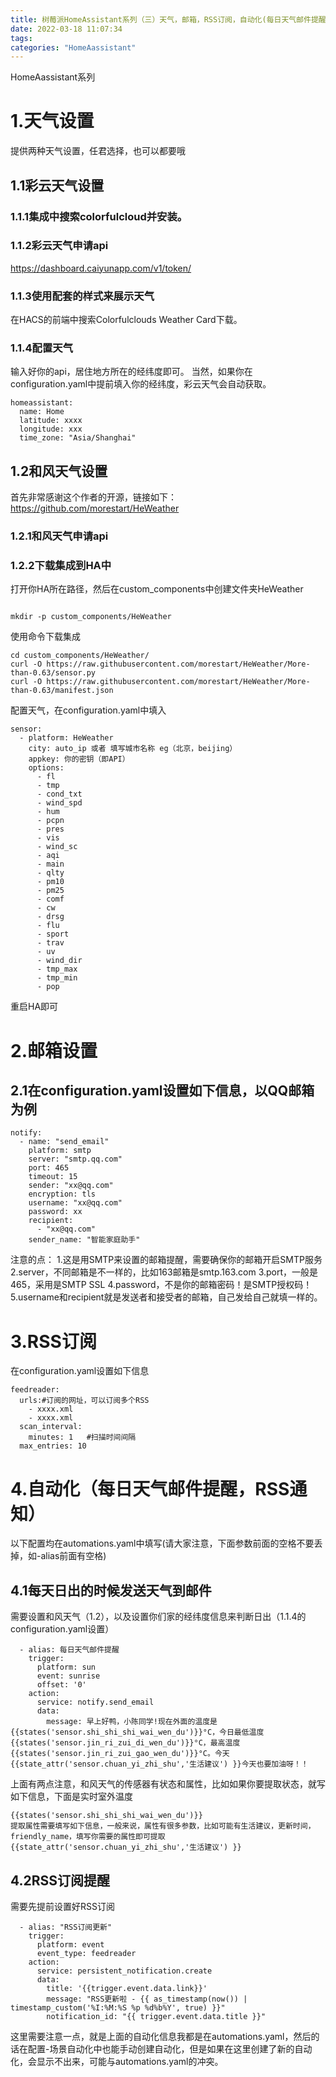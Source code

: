 ```yaml
---
title: 树莓派HomeAssistant系列（三）天气，邮箱，RSS订阅，自动化(每日天气邮件提醒，RSS通知)
date: 2022-03-18 11:07:34
tags:
categories: "HomeAassistant"
---
```

HomeAassistant系列
<!--more-->

# 1.天气设置
提供两种天气设置，任君选择，也可以都要哦
## 1.1彩云天气设置
### 1.1.1集成中搜索colorfulcloud并安装。
### 1.1.2彩云天气申请api
https://dashboard.caiyunapp.com/v1/token/
### 1.1.3使用配套的样式来展示天气
在HACS的前端中搜索Colorfulclouds Weather Card下载。
### 1.1.4配置天气
输入好你的api，居住地方所在的经纬度即可。
当然，如果你在configuration.yaml中提前填入你的经纬度，彩云天气会自动获取。
```
homeassistant:
  name: Home
  latitude: xxxx
  longitude: xxx
  time_zone: "Asia/Shanghai"
```
## 1.2和风天气设置
首先非常感谢这个作者的开源，链接如下：
https://github.com/morestart/HeWeather
### 1.2.1和风天气申请api
### 1.2.2下载集成到HA中
打开你HA所在路径，然后在custom_components中创建文件夹HeWeather
```

mkdir -p custom_components/HeWeather
```
使用命令下载集成
```
cd custom_components/HeWeather/
curl -O https://raw.githubusercontent.com/morestart/HeWeather/More-than-0.63/sensor.py
curl -O https://raw.githubusercontent.com/morestart/HeWeather/More-than-0.63/manifest.json
```
配置天气，在configuration.yaml中填入
```
sensor:
  - platform: HeWeather
    city: auto_ip 或者 填写城市名称 eg（北京，beijing）
    appkey: 你的密钥（即API）
    options:
      - fl
      - tmp
      - cond_txt
      - wind_spd
      - hum
      - pcpn
      - pres
      - vis
      - wind_sc
      - aqi
      - main
      - qlty
      - pm10
      - pm25
      - comf
      - cw
      - drsg
      - flu
      - sport
      - trav
      - uv
      - wind_dir
      - tmp_max
      - tmp_min
      - pop
```
重启HA即可
# 2.邮箱设置
## 2.1在configuration.yaml设置如下信息，以QQ邮箱为例
```
notify:
  - name: "send_email"
    platform: smtp
    server: "smtp.qq.com"
    port: 465
    timeout: 15
    sender: "xx@qq.com"
    encryption: tls
    username: "xx@qq.com"
    password: xx
    recipient:
      - "xx@qq.com"
    sender_name: "智能家庭助手"
```
注意的点：
1.这是用SMTP来设置的邮箱提醒，需要确保你的邮箱开启SMTP服务
2.server，不同邮箱是不一样的，比如163邮箱是smtp.163.com
3.port，一般是465，采用是SMTP SSL
4.password，不是你的邮箱密码！是SMTP授权码！
5.username和recipient就是发送者和接受者的邮箱，自己发给自己就填一样的。
# 3.RSS订阅
在configuration.yaml设置如下信息
```
feedreader:
  urls:#订阅的网址，可以订阅多个RSS
    - xxxx.xml
    - xxxx.xml
  scan_interval:
    minutes: 1   #扫描时间间隔
  max_entries: 10
```
# 4.自动化（每日天气邮件提醒，RSS通知）
以下配置均在automations.yaml中填写(请大家注意，下面参数前面的空格不要丢掉，如-alias前面有空格)
## 4.1每天日出的时候发送天气到邮件
需要设置和风天气（1.2），以及设置你们家的经纬度信息来判断日出（1.1.4的configuration.yaml设置）
```
  - alias: 每日天气邮件提醒
    trigger:
      platform: sun
      event: sunrise
      offset: '0'
    action:
      service: notify.send_email
      data:
        message: 早上好鸭，小陈同学!现在外面的温度是{{states('sensor.shi_shi_shi_wai_wen_du')}}°C，今日最低温度{{states('sensor.jin_ri_zui_di_wen_du')}}°C，最高温度{{states('sensor.jin_ri_zui_gao_wen_du')}}°C。今天{{state_attr('sensor.chuan_yi_zhi_shu','生活建议') }}今天也要加油呀！！ 
```
上面有两点注意，和风天气的传感器有状态和属性，比如如果你要提取状态，就写如下信息，下面是实时室外温度
```
{{states('sensor.shi_shi_shi_wai_wen_du')}}
提取属性需要填写如下信息，一般来说，属性有很多参数，比如可能有生活建议，更新时间，friendly_name，填写你需要的属性即可提取
{{state_attr('sensor.chuan_yi_zhi_shu','生活建议') }}
```
## 4.2RSS订阅提醒
需要先提前设置好RSS订阅
```
  - alias: "RSS订阅更新"
    trigger:
      platform: event
      event_type: feedreader
    action:
      service: persistent_notification.create
      data:
        title: '{{trigger.event.data.link}}'
        message: "RSS更新啦 - {{ as_timestamp(now()) | timestamp_custom('%I:%M:%S %p %d%b%Y', true) }}"
        notification_id: "{{ trigger.event.data.title }}"
```
这里需要注意一点，就是上面的自动化信息我都是在automations.yaml，然后的话在配置-场景自动化中也能手动创建自动化，但是如果在这里创建了新的自动化，会显示不出来，可能与automations.yaml的冲突。